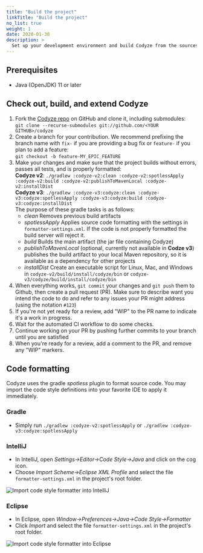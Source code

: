 ```yaml
---
title: "Build the project"
linkTitle: "Build the project"
no_list: true
weight: 1
date: 2020-01-30
description: >
  Set up your development environment and build Codyze from the sources.
---
```


## Prerequisites

* Java (OpenJDK) 11 or later

## Check out, build, and extend Codyze

1. Fork the [Codyze repo](https://github.com/Fraunhofer-AISEC/codyze) on GitHub and clone it, including submodules:<br>`git clone --recurse-submodules git://github.com/<YOUR GITHUB>/codyze`
1. Create a branch for your contribution. We recommend prefixing the branch name with `fix-` if you are providing a bug fix or `feature-` if you plan to add a feature:<br>`git checkout -b feature-MY_EPIC_FEATURE`
1. Make your changes and make sure that the project builds without errors, passes all tests, and is properly formatted:<br>__Codyze v2__: `./gradlew :codyze-v2:clean :codyze-v2:spotlessApply :codyze-v2:build :codyze-v2:publishToMavenLocal :codyze-v2:installDist`<br>__Codyze v3__: `./gradlew :codyze-v3:codyze:clean :codyze-v3:codyze:spotlessApply :codyze-v3:codyze:build :codyze-v3:codyze:installDist`<br>
The purpose of these gradle tasks is as follows:
    * _clean_ Removes previous build artifacts
    * _spotlessApply_ Applies source code formatting with the settings in `formatter-settings.xml`. If the code is not properly formatted the build server will reject it.
    * _build_ Builds the main artifact (the jar file containing Codyze)
    * _publishToMavenLocal_ (optional, currently not available in __Codze v3__) publishes the build artifact to your local Maven repository, so it is available as a dependency for other projects
    * _installDist_ Create an executable script for Linux, Mac, and Windows in `codyze-v2/build/install/codyze/bin` or `codyze-v3/codyze/build/install/codyze/bin`
1. When everything works, `git commit` your changes and `git push` them to Github, then create a pull request (PR). Make sure to describe want you intend the code to do and refer to any issues your PR might address (using the notation `#123`)
1. If you're not yet ready for a review, add "WIP" to the PR name to indicate it's a work in progress.
1. Wait for the automated CI workflow to do some checks.
1. Continue working on your PR by pushing further commits to your branch until you are satisfied
1. When you're ready for a review, add a comment to the PR, and remove any "WIP" markers.

## Code formatting

Codyze uses the gradle _spotless_ plugin to format source code. You may import the code style definitions into your favorite IDE to apply it immediately.

### Gradle

* Simply run `./gradlew :codyze-v2:spotlessApply` or `./gradlew :codyze-v3:codyze:spotlessApply`

### IntelliJ

* In IntelliJ, open _Settings->Editor->Code Style->Java_ and click on the cog icon.
* Choose _Import Scheme->Eclipse XML Profile_ and select the file `formatter-settings.xml` in the project's root folder.

<img src="/img/intellij-formatter.png" 
    alt="Import code style formatter into IntelliJ"
    class="mt-3 mb-3 border border-info rounded">

### Eclipse

* In Eclipse, open _Window->Preferences->Java->Code Style->Formatter_
* Click _Import_ and select the file `formatter-settings.xml` in the project's root folder.

<img src="/img/eclipse-formatter.png" 
    alt="Import code style formatter into Eclipse"
    class="mt-3 mb-3 border border-info rounded">